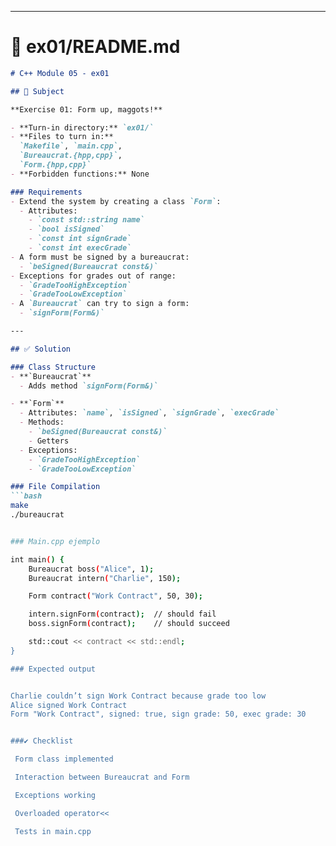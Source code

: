 
---

# 📂 ex01/README.md

```markdown
# C++ Module 05 - ex01

## 📌 Subject

**Exercise 01: Form up, maggots!**

- **Turn-in directory:** `ex01/`
- **Files to turn in:**  
  `Makefile`, `main.cpp`,  
  `Bureaucrat.{hpp,cpp}`,  
  `Form.{hpp,cpp}`
- **Forbidden functions:** None  

### Requirements
- Extend the system by creating a class `Form`:
  - Attributes:
    - `const std::string name`
    - `bool isSigned`
    - `const int signGrade`
    - `const int execGrade`
- A form must be signed by a bureaucrat:
  - `beSigned(Bureaucrat const&)`
- Exceptions for grades out of range:
  - `GradeTooHighException`
  - `GradeTooLowException`
- A `Bureaucrat` can try to sign a form:
  - `signForm(Form&)`

---

## ✅ Solution

### Class Structure
- **`Bureaucrat`**
  - Adds method `signForm(Form&)`

- **`Form`**
  - Attributes: `name`, `isSigned`, `signGrade`, `execGrade`
  - Methods:
    - `beSigned(Bureaucrat const&)`
    - Getters
  - Exceptions:
    - `GradeTooHighException`
    - `GradeTooLowException`

### File Compilation
```bash
make
./bureaucrat


### Main.cpp ejemplo

int main() {
    Bureaucrat boss("Alice", 1);
    Bureaucrat intern("Charlie", 150);

    Form contract("Work Contract", 50, 30);

    intern.signForm(contract);  // should fail
    boss.signForm(contract);    // should succeed

    std::cout << contract << std::endl;
}

### Expected output


Charlie couldn’t sign Work Contract because grade too low
Alice signed Work Contract
Form "Work Contract", signed: true, sign grade: 50, exec grade: 30


###✔️ Checklist

 Form class implemented

 Interaction between Bureaucrat and Form

 Exceptions working

 Overloaded operator<<

 Tests in main.cpp